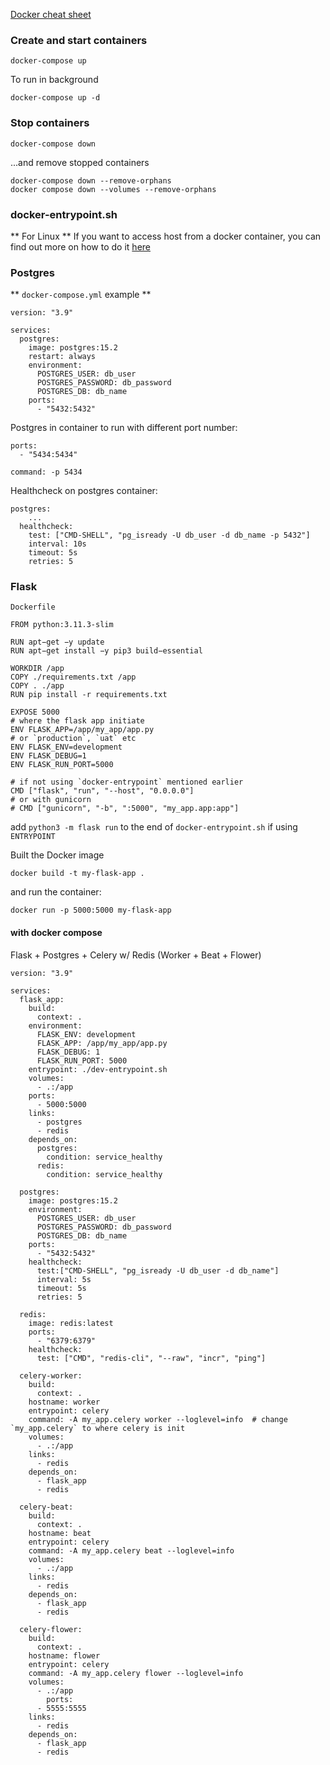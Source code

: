 [Docker cheat sheet](https://docs.docker.com/get-started/docker_cheatsheet.pdf)

### Create and start containers

```
docker-compose up
```

To run in background

```
docker-compose up -d
```

### Stop containers

```
docker-compose down
```

...and remove stopped containers

```
docker-compose down --remove-orphans
docker compose down --volumes --remove-orphans
```

### docker-entrypoint.sh

** For Linux ** If you want to access host from a docker container, you can find out more on how to do it [here](https://dev.to/bufferings/access-host-from-a-docker-container-4099)

### Postgres

** `docker-compose.yml` example **

```Docker
version: "3.9"

services:
  postgres:
    image: postgres:15.2
    restart: always
    environment:
      POSTGRES_USER: db_user
      POSTGRES_PASSWORD: db_password
      POSTGRES_DB: db_name
    ports:
      - "5432:5432"
```

Postgres in container to run with different port number:

```Docker
ports:
  - "5434:5434"

command: -p 5434
```

Healthcheck on postgres container:

```Docker
postgres:
	...
  healthcheck:
    test: ["CMD-SHELL", "pg_isready -U db_user -d db_name -p 5432"]
    interval: 10s
    timeout: 5s
    retries: 5
```

### Flask

`Dockerfile`

```Docker
FROM python:3.11.3-slim

RUN apt−get −y update
RUN apt−get install −y pip3 build−essential

WORKDIR /app
COPY ./requirements.txt /app
COPY . ./app
RUN pip install -r requirements.txt

EXPOSE 5000
# where the flask app initiate
ENV FLASK_APP=/app/my_app/app.py
# or `production`, `uat` etc
ENV FLASK_ENV=development
ENV FLASK_DEBUG=1
ENV FLASK_RUN_PORT=5000

# if not using `docker-entrypoint` mentioned earlier
CMD ["flask", "run", "--host", "0.0.0.0"]
# or with gunicorn
# CMD ["gunicorn", "-b", ":5000", "my_app.app:app"]
```

add `python3 -m flask run` to the end of `docker-entrypoint.sh` if using `ENTRYPOINT`

Built the Docker image

```
docker build -t my-flask-app .
```

and run the container:

```
docker run -p 5000:5000 my-flask-app
```

#### with docker compose

Flask + Postgres + Celery w/ Redis (Worker + Beat + Flower)

```Docker
version: "3.9"

services:
  flask_app:
    build:
      context: .
    environment:
      FLASK_ENV: development
      FLASK_APP: /app/my_app/app.py
      FLASK_DEBUG: 1
      FLASK_RUN_PORT: 5000
    entrypoint: ./dev-entrypoint.sh
    volumes:
      - .:/app
    ports:
      - 5000:5000
    links:
      - postgres
      - redis
    depends_on:
      postgres:
        condition: service_healthy
      redis:
        condition: service_healthy

  postgres:
    image: postgres:15.2
    environment:
      POSTGRES_USER: db_user
      POSTGRES_PASSWORD: db_password
      POSTGRES_DB: db_name
    ports:
      - "5432:5432"
    healthcheck:
      test:["CMD-SHELL", "pg_isready -U db_user -d db_name"]
      interval: 5s
      timeout: 5s
      retries: 5

  redis:
    image: redis:latest
    ports:
      - "6379:6379"
    healthcheck:
      test: ["CMD", "redis-cli", "--raw", "incr", "ping"]

  celery-worker:
    build:
      context: .
    hostname: worker
    entrypoint: celery
    command: -A my_app.celery worker --loglevel=info  # change `my_app.celery` to where celery is init
    volumes:
      - .:/app
    links:
      - redis
    depends_on:
      - flask_app
      - redis

  celery-beat:
    build:
      context: .
    hostname: beat
    entrypoint: celery
    command: -A my_app.celery beat --loglevel=info
    volumes:
      - .:/app
    links:
      - redis
    depends_on:
      - flask_app
      - redis

  celery-flower:
    build:
      context: .
    hostname: flower
    entrypoint: celery
    command: -A my_app.celery flower --loglevel=info
    volumes:
      - .:/app
		ports:
      - 5555:5555
    links:
      - redis
    depends_on:
      - flask_app
      - redis
```
